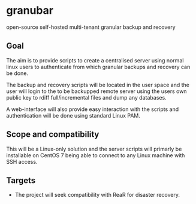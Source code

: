 # granubar
open-source self-hosted multi-tenant granular backup and recovery

## Goal
The aim is to provide scripts to create a centralised server using normal linux users to authenticate from which granular backups and recovery can be done.

The backup and recovery scripts will be located in the user space and the user will login to the to be backupped remote server using the users own public key to rdiff full/incremental files and dump any databases.

A web-interface will also provide easy interaction with the scripts and authentication will be done using standard Linux PAM.

## Scope and compatibility
This will be a Linux-only solution and the server scripts will primarly be installable on CentOS 7 being able to connect to any Linux machine with SSH access.

## Targets
* The project will seek compatibility with ReaR for disaster recovery.
